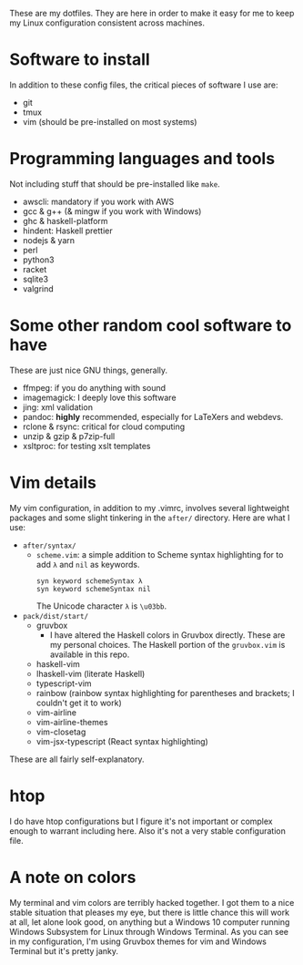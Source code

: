 These are my dotfiles.
They are here in order to make it easy for me to keep my Linux configuration consistent across machines.

# Software to install
In addition to these config files, the critical pieces of software I use are:
- git
- tmux
- vim (should be pre-installed on most systems)

# Programming languages and tools
Not including stuff that should be pre-installed like `make`.
- awscli: mandatory if you work with AWS
- gcc & g++ (& mingw if you work with Windows)
- ghc & haskell-platform
- hindent: Haskell prettier
- nodejs & yarn
- perl
- python3
- racket
- sqlite3
- valgrind

# Some other random cool software to have
These are just nice GNU things, generally.
- ffmpeg: if you do anything with sound
- imagemagick: I deeply love this software
- jing: xml validation
- pandoc: **highly** recommended, especially for LaTeXers and webdevs.
- rclone & rsync: critical for cloud computing
- unzip & gzip & p7zip-full
- xsltproc: for testing xslt templates

# Vim details
My vim configuration, in addition to my .vimrc, involves several lightweight packages and some slight tinkering in the `after/` directory.
Here are what I use:
- `after/syntax/`
  - `scheme.vim`: a simple addition to Scheme syntax highlighting for to add `λ` and `nil` as keywords.
      ```vimscript
      syn keyword schemeSyntax λ
      syn keyword schemeSyntax nil
      ```
      The Unicode character `λ` is `\u03bb`.
- `pack/dist/start/`
  - gruvbox
    - I have altered the Haskell colors in Gruvbox directly. These are my personal choices. The Haskell portion of the `gruvbox.vim` is available in this repo.
  - haskell-vim
  - lhaskell-vim (literate Haskell)
  - typescript-vim
  - rainbow (rainbow syntax highlighting for parentheses and brackets; I couldn't get it to work)
  - vim-airline
  - vim-airline-themes
  - vim-closetag
  - vim-jsx-typescript (React syntax highlighting)

These are all fairly self-explanatory.

# htop
I do have htop configurations but I figure it's not important or complex enough to warrant including here. Also it's not a very stable configuration file.

# A note on colors
My terminal and vim colors are terribly hacked together. I got them to a nice stable situation that pleases my eye, but there is little chance this will work at all, let alone look good, on anything but a Windows 10 computer running Windows Subsystem for Linux through Windows Terminal.
As you can see in my configuration, I'm using Gruvbox themes for vim and Windows Terminal but it's pretty janky.
